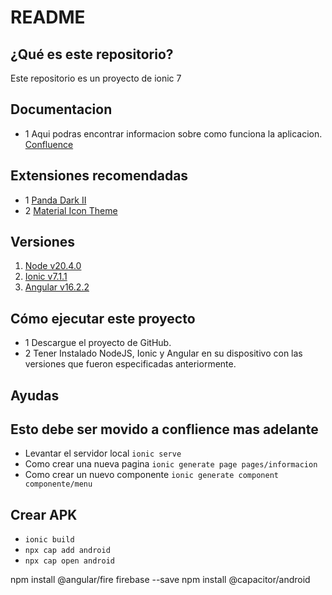  # README
## ¿Qué es este repositorio?
 Este repositorio es un proyecto de ionic 7 

## Documentacion
* 1 Aqui podras encontrar informacion sobre como funciona la aplicacion.
 [Confluence](https://ignacio-veliz.atlassian.net/wiki/home)

## Extensiones recomendadas
* 1 [Panda Dark II](https://marketplace.visualstudio.com/items?itemName=PandaDigitalLLC.panda-dark-ii)
* 2 [Material Icon Theme](https://marketplace.visualstudio.com/items?itemName=PKief.material-icon-theme)


## Versiones
1. [Node v20.4.0](https://nodejs.org/es)
2. [Ionic v7.1.1](https://ionicframework.com/docs/updating/7-0)
3. [Angular v16.2.2](https://nodejs.org/dist/v18.16.1/node-v18.16.1-x64.msi)

## Cómo ejecutar este proyecto
* 1 Descargue el proyecto de GitHub.
* 2 Tener Instalado NodeJS, Ionic y Angular en su dispositivo con las versiones que fueron especificadas anteriormente.


## Ayudas
## Esto debe ser movido a conflience mas adelante

* Levantar el servidor local ```ionic serve```
* Como crear una nueva pagina ```ionic generate page pages/informacion```
* Como crear un nuevo componente ```ionic generate component componente/menu```


## Crear APK
* ```ionic build```
* ```npx cap add android```
* ```npx cap open android```



npm install @angular/fire firebase --save
npm install @capacitor/android

